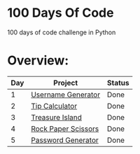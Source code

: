 # 100 Days Of Code

100 days of code challenge in Python

# Overview:

| Day | Project                                                                                        | Status |
| --- | ---------------------------------------------------------------------------------------------- | ------ |
| 1   | [Username Generator](https://github.com/dylanbuchi/100-days-of-code/tree/main/src/day_1#demo)  | Done   |
| 2   | [Tip Calculator](https://github.com/dylanbuchi/100-days-of-code/tree/main/src/day_2#demo)      | Done   |
| 3   | [Treasure Island](https://github.com/dylanbuchi/100-days-of-code/tree/main/src/day_3#demo)     | Done   |
| 4   | [Rock Paper Scissors](https://github.com/dylanbuchi/100-days-of-code/tree/main/src/day_4#demo) | Done   |
| 5   | [Password Generator](https://github.com/dylanbuchi/100-days-of-code/tree/main/src/day_5#demo)  | Done   |
